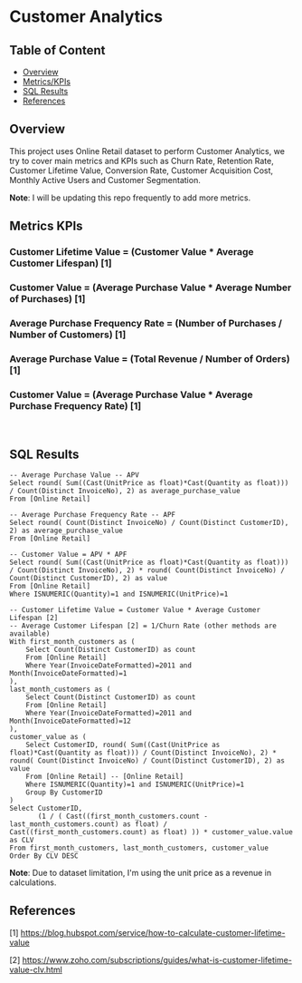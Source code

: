 
# Customer Analytics

## Table of Content

- [Overview](#overview)
- [Metrics/KPIs](#metrics-kpis)
- [SQL Results](#sql-results)
- [References](#references)

## Overview

This project uses Online Retail dataset to perform Customer Analytics, we try to cover main metrics and KPIs such as Churn Rate, Retention Rate, Customer Lifetime Value, Conversion Rate,  Customer Acquisition Cost, Monthly Active Users and Customer Segmentation.

**Note**: I will be updating this repo frequently to add more metrics.


## Metrics KPIs

### Customer Lifetime Value = (Customer Value * Average Customer Lifespan) [1]
### Customer Value = (Average Purchase Value * Average Number of Purchases) [1]
### Average Purchase Frequency Rate = (Number of Purchases / Number of Customers) [1]
### Average Purchase Value = (Total Revenue / Number of Orders) [1]
### Customer Value = (Average Purchase Value * Average Purchase Frequency Rate) [1]



<br>

## SQL Results

```
-- Average Purchase Value -- APV
Select round( Sum((Cast(UnitPrice as float)*Cast(Quantity as float))) / Count(Distinct InvoiceNo), 2) as average_purchase_value
From [Online Retail]

-- Average Purchase Frequency Rate -- APF
Select round( Count(Distinct InvoiceNo) / Count(Distinct CustomerID), 2) as average_purchase_value
From [Online Retail]

-- Customer Value = APV * APF
Select round( Sum((Cast(UnitPrice as float)*Cast(Quantity as float))) / Count(Distinct InvoiceNo), 2) * round( Count(Distinct InvoiceNo) / Count(Distinct CustomerID), 2) as value
From [Online Retail]
Where ISNUMERIC(Quantity)=1 and ISNUMERIC(UnitPrice)=1

-- Customer Lifetime Value = Customer Value * Average Customer Lifespan [2]
-- Average Customer Lifespan [2] = 1/Churn Rate (other methods are available)
With first_month_customers as (
	Select Count(Distinct CustomerID) as count
	From [Online Retail] 
	Where Year(InvoiceDateFormatted)=2011 and Month(InvoiceDateFormatted)=1
),
last_month_customers as (
	Select Count(Distinct CustomerID) as count
	From [Online Retail] 
	Where Year(InvoiceDateFormatted)=2011 and Month(InvoiceDateFormatted)=12
),
customer_value as (
	Select CustomerID, round( Sum((Cast(UnitPrice as float)*Cast(Quantity as float))) / Count(Distinct InvoiceNo), 2) * round( Count(Distinct InvoiceNo) / Count(Distinct CustomerID), 2) as value
	From [Online Retail] -- [Online Retail]
	Where ISNUMERIC(Quantity)=1 and ISNUMERIC(UnitPrice)=1
	Group By CustomerID
)
Select CustomerID,
	   (1 / ( Cast((first_month_customers.count - last_month_customers.count) as float) / Cast((first_month_customers.count) as float) )) * customer_value.value as CLV
From first_month_customers, last_month_customers, customer_value
Order By CLV DESC
```

**Note**: Due to dataset limitation, I'm using the unit price as a revenue in calculations.



## References

[1] https://blog.hubspot.com/service/how-to-calculate-customer-lifetime-value

[2] https://www.zoho.com/subscriptions/guides/what-is-customer-lifetime-value-clv.html


